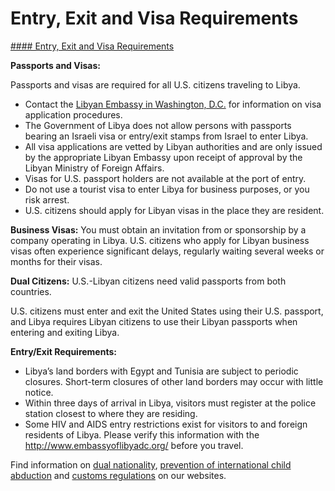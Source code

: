 # Entry, Exit and Visa Requirements

[#### Entry, Exit and Visa Requirements](javascript:void(0); "Entry, Exit and Visa Requirements")

**Passports and Visas:**

Passports and visas are required for all U.S. citizens traveling to Libya.

* Contact the [Libyan Embassy in Washington, D.C.](https://www.embassyoflibyadc.org/visa) for information on visa application procedures.
* The Government of Libya does not allow persons with passports bearing an Israeli visa or entry/exit stamps from Israel to enter Libya.
* All visa applications are vetted by Libyan authorities and are only issued by the appropriate Libyan Embassy upon receipt of approval by the Libyan Ministry of Foreign Affairs.
* Visas for U.S. passport holders are not available at the port of entry.
* Do not use a tourist visa to enter Libya for business purposes, or you risk arrest.
* U.S. citizens should apply for Libyan visas in the place they are resident.

**Business Visas:** You must obtain an invitation from or sponsorship by a company operating in Libya. U.S. citizens who apply for Libyan business visas often experience significant delays, regularly waiting several weeks or months for their visas.

**Dual Citizens:** U.S.-Libyan citizens need valid passports from both countries.

U.S. citizens must enter and exit the United States using their U.S. passport, and Libya requires Libyan citizens to use their Libyan passports when entering and exiting Libya.

**Entry/Exit Requirements:**

* Libya’s land borders with Egypt and Tunisia are subject to periodic closures. Short-term closures of other land borders may occur with little notice.
* Within three days of arrival in Libya, visitors must register at the police station closest to where they are residing.
* Some HIV and AIDS entry restrictions exist for visitors to and foreign residents of Libya. Please verify this information with the <http://www.embassyoflibyadc.org/> before you travel.

Find information on [dual nationality](https://travel.state.gov/content/travel/en/international-travel/before-you-go/travelers-with-special-considerations/Dual-Nationality-Travelers.html), [prevention of international child abduction](https://travel.state.gov/content/travel/en/International-Parental-Child-Abduction/prevention.html) and [customs regulations](https://travel.state.gov/content/travel/en/international-travel/before-you-go/customs-and-import.html) on our websites.